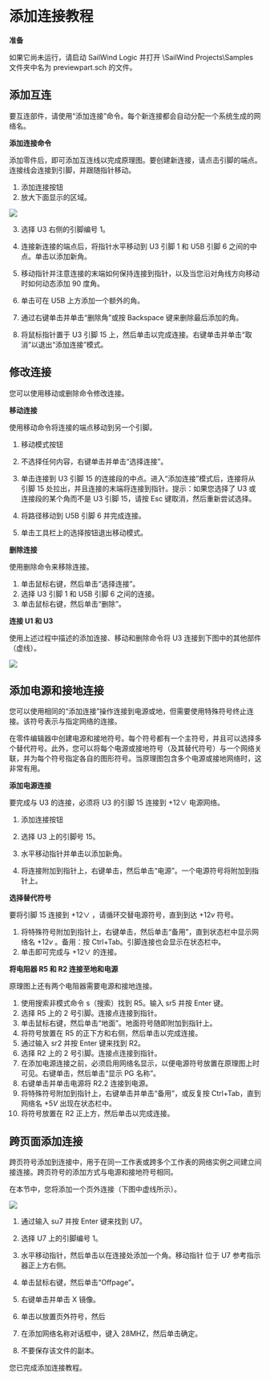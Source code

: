 # 添加连接教程

**准备**

如果它尚未运行，请启动 SailWind Logic 并打开 \\SailWind Projects\\Samples 文件夹中名为 previewpart.sch 的文件。

## 添加互连

要互连部件，请使用“添加连接”命令。每个新连接都会自动分配一个系统生成的网络名。

**添加连接命令**

添加零件后，即可添加互连线以完成原理图。要创建新连接，请点击引脚的端点。连接线会连接到引脚，并跟随指针移动。

1.  添加连接按钮
2.  放大下面显示的区域。

![](/logic/tutorial/70add4f62564a9ad4b96723965413569c9f7760fdb97b0da84be1fed5b125e7e.jpg)

3.  选择 U3 右侧的引脚编号 1。
    
4.  连接新连接的端点后，将指针水平移动到 U3 引脚 1 和 U5B 引脚 6 之间的中点。单击以添加新角。
    
5.  移动指针并注意连接的末端如何保持连接到指针，以及当您沿对角线方向移动时如何动态添加 90 度角。
    
6.  单击可在 U5B 上方添加一个额外的角。
    
7.  通过右键单击并单击“删除角”或按 Backspace 键来删除最后添加的角。
    
8.  将鼠标指针置于 U3 引脚 15 上，然后单击以完成连接。右键单击并单击“取消”以退出“添加连接”模式。
    

## 修改连接

您可以使用移动或删除命令修改连接。

**移动连接**

使用移动命令将连接的端点移动到另一个引脚。

1.  移动模式按钮
    
2.  不选择任何内容，右键单击并单击“选择连接”。
    
3.  单击连接到 U3 引脚 15 的连接段的中点。进入“添加连接”模式后，连接将从引脚 15 处拉出，并且连接的末端将连接到指针。提示：如果您选择了 U3 或连接段的某个角而不是 U3 引脚 15，请按 Esc 键取消，然后重新尝试选择。
    
4.  将路径移动到 U5B 引脚 6 并完成连接。
    
5.  单击工具栏上的选择按钮退出移动模式。
    

**删除连接**

使用删除命令来移除连接。

1.  单击鼠标右键，然后单击“选择连接”。
2.  选择 U3 引脚 1 和 U5B 引脚 6 之间的连接。
3.  单击鼠标右键，然后单击“删除”。

**连接 U1 和 U3**

使用上述过程中描述的添加连接、移动和删除命令将 U3 连接到下图中的其他部件（虚线）。

![](/logic/tutorial/a1d8d8187036e1770a42727031ee267b741d3cdf8ba2364e0b5d1c06a7fc510d.jpg)

## 添加电源和接地连接

您可以使用相同的“添加连接”操作连接到电源或地，但需要使用特殊符号终止连接。该符号表示与指定网络的连接。

在零件编辑器中创建电源和接地符号。每个符号都有一个主符号，并且可以选择多个替代符号。此外，您可以将每个电源或接地符号（及其替代符号）与一个网络关联，并为每个符号指定各自的图形符号。当原理图包含多个电源或接地网络时，这非常有用。

**添加电源连接**

要完成与 U3 的连接，必须将 U3 的引脚 15 连接到 $+ 1 2 \vee$ 电源网络。

1.  添加连接按钮
    
2.  选择 U3 上的引脚号 15。
    
3.  水平移动指针并单击以添加新角。
    
4.  将连接附加到指针上，右键单击，然后单击“电源”。一个电源符号将附加到指针上。
    

**选择替代符号**

要将引脚 15 连接到 $+ 1 2 \vee$ ，请循环交替电源符号，直到到达 $+ 1 2 v$ 符号。

1.  将特殊符号附加到指针上，右键单击，然后单击“备用”，直到状态栏中显示网络名 $+ 1 2 v$ 。备用：按 Ctrl+Tab。引脚连接也会显示在状态栏中。
2.  单击即可完成与 $+ 1 2 \vee$ 的连接。

**将电阻器 R5 和 R2 连接至地和电源**

原理图上还有两个电阻器需要电源和接地连接。

1.  使用搜索非模式命令 s（搜索）找到 R5。输入 sr5 并按 Enter 键。
2.  选择 R5 上的 2 号引脚。连接点连接到指针。
3.  单击鼠标右键，然后单击“地面”。地面符号随即附加到指针上。
4.  将符号放置在 R5 的正下方和右侧，然后单击以完成连接。
5.  通过输入 sr2 并按 Enter 键来找到 R2。
6.  选择 R2 上的 2 号引脚。连接点连接到指针。
7.  在添加电源连接之前，必须启用网络名显示，以便电源符号放置在原理图上时可见。右键单击，然后单击“显示 PG 名称”。
8.  右键单击并单击电源将 R2.2 连接到电源。
9.  将特殊符号附加到指针上，右键单击并单击“备用”，或反复按 Ctrl+Tab，直到网络名 $+ 5 V$ 出现在状态栏中。
10.  将符号放置在 R2 正上方，然后单击以完成连接。

## 跨页面添加连接

跨页符号添加到连接中，用于在同一工作表或跨多个工作表的网络实例之间建立间接连接。跨页符号的添加方式与电源和接地符号相同。

在本节中，您将添加一个页外连接（下图中虚线所示）。

![](/logic/tutorial/ec242c07674a61b013170a0307f73b78a3ada0403fb328b8fca7f734f523ce06.jpg)

1.  通过输入 su7 并按 Enter 键来找到 U7。
    
2.  选择 U7 上的引脚编号 1。
    
3.  水平移动指针，然后单击以在连接处添加一个角。移动指针
    位于 U7 参考指示器正上方右侧。
    
4.  单击鼠标右键，然后单击“Offpage”。
    
5.  右键单击并单击 X 镜像。
    
6.  单击以放置页外符号，然后
    
7.  在添加网络名称对话框中，键入 28MHZ，然后单击确定。
    
8.  不要保存该文件的副本。
    

您已完成添加连接教程。